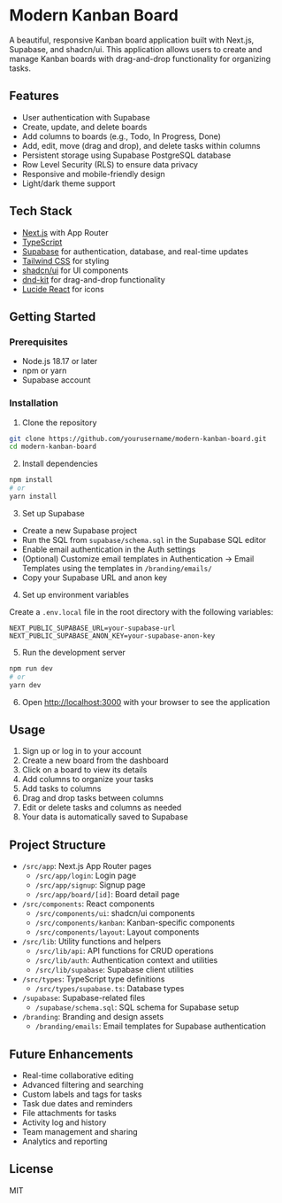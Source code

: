 # Modern Kanban Board

A beautiful, responsive Kanban board application built with Next.js, Supabase, and shadcn/ui. This application allows users to create and manage Kanban boards with drag-and-drop functionality for organizing tasks.

## Features

- User authentication with Supabase
- Create, update, and delete boards
- Add columns to boards (e.g., Todo, In Progress, Done)
- Add, edit, move (drag and drop), and delete tasks within columns
- Persistent storage using Supabase PostgreSQL database
- Row Level Security (RLS) to ensure data privacy
- Responsive and mobile-friendly design
- Light/dark theme support

## Tech Stack

- [Next.js](https://nextjs.org) with App Router
- [TypeScript](https://www.typescriptlang.org/)
- [Supabase](https://supabase.com/) for authentication, database, and real-time updates
- [Tailwind CSS](https://tailwindcss.com/) for styling
- [shadcn/ui](https://ui.shadcn.com/) for UI components
- [dnd-kit](https://dndkit.com/) for drag-and-drop functionality
- [Lucide React](https://lucide.dev/) for icons

## Getting Started

### Prerequisites

- Node.js 18.17 or later
- npm or yarn
- Supabase account

### Installation

1. Clone the repository

```bash
git clone https://github.com/yourusername/modern-kanban-board.git
cd modern-kanban-board
```

2. Install dependencies

```bash
npm install
# or
yarn install
```

3. Set up Supabase

- Create a new Supabase project
- Run the SQL from `supabase/schema.sql` in the Supabase SQL editor
- Enable email authentication in the Auth settings
- (Optional) Customize email templates in Authentication → Email Templates using the templates in `/branding/emails/`
- Copy your Supabase URL and anon key

4. Set up environment variables

Create a `.env.local` file in the root directory with the following variables:

```
NEXT_PUBLIC_SUPABASE_URL=your-supabase-url
NEXT_PUBLIC_SUPABASE_ANON_KEY=your-supabase-anon-key
```

5. Run the development server

```bash
npm run dev
# or
yarn dev
```

6. Open [http://localhost:3000](http://localhost:3000) with your browser to see the application

## Usage

1. Sign up or log in to your account
2. Create a new board from the dashboard
3. Click on a board to view its details
4. Add columns to organize your tasks
5. Add tasks to columns
6. Drag and drop tasks between columns
7. Edit or delete tasks and columns as needed
8. Your data is automatically saved to Supabase

## Project Structure

- `/src/app`: Next.js App Router pages
  - `/src/app/login`: Login page
  - `/src/app/signup`: Signup page
  - `/src/app/board/[id]`: Board detail page
- `/src/components`: React components
  - `/src/components/ui`: shadcn/ui components
  - `/src/components/kanban`: Kanban-specific components
  - `/src/components/layout`: Layout components
- `/src/lib`: Utility functions and helpers
  - `/src/lib/api`: API functions for CRUD operations
  - `/src/lib/auth`: Authentication context and utilities
  - `/src/lib/supabase`: Supabase client utilities
- `/src/types`: TypeScript type definitions
  - `/src/types/supabase.ts`: Database types
- `/supabase`: Supabase-related files
  - `/supabase/schema.sql`: SQL schema for Supabase setup
- `/branding`: Branding and design assets
  - `/branding/emails`: Email templates for Supabase authentication

## Future Enhancements

- Real-time collaborative editing
- Advanced filtering and searching
- Custom labels and tags for tasks
- Task due dates and reminders
- File attachments for tasks
- Activity log and history
- Team management and sharing
- Analytics and reporting

## License

MIT
